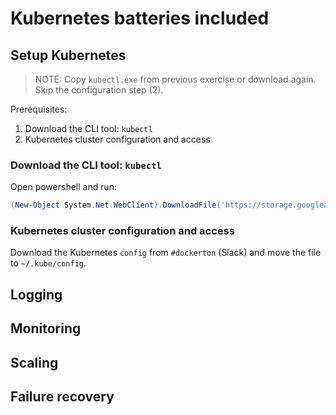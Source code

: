 # Kubernetes batteries included

## Setup Kubernetes

> NOTE: Copy `kubectl.exe` from previous exercise or download again. Skip the configuration step (2).

Prerequisites:

1. Download the CLI tool: `kubectl`
2. Kubernetes cluster configuration and access

### Download the CLI tool: `kubectl`

Open powershell and run:

```powershell
(New-Object System.Net.WebClient).DownloadFile('https://storage.googleapis.com/kubernetes-release/release/v1.10.0/bin/windows/amd64/kubectl.exe', (Join-Path $PWD 'kubectl.exe'))
```

### Kubernetes cluster configuration and access

Download the Kubernetes `config` from `#dockerton` (Slack) and move the file to `~/.kube/config`.

## Logging

## Monitoring

## Scaling

## Failure recovery
